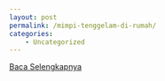 ```yaml
---
layout: post
permalink: /mimpi-tenggelam-di-rumah/
categories:
    - Uncategorized
---
```


[Baca Selengkapnya](/09)